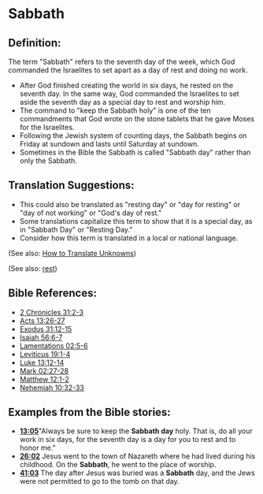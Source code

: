 # Sabbath #

## Definition: ##

The term "Sabbath" refers to the seventh day of the week, which God commanded the Israelites to set apart as a day of rest and doing no work.

* After God finished creating the world in six days, he rested on the seventh day. In the same way, God commanded the Israelites to set aside the seventh day as a special day to rest and worship him.
* The command to "keep the Sabbath holy" is one of the ten commandments that God wrote on the stone tablets that he gave Moses for the Israelites.
* Following the Jewish system of counting days, the Sabbath begins on Friday at sundown and lasts until Saturday at sundown.
* Sometimes in the Bible the Sabbath is called "Sabbath day" rather than only the Sabbath. 

## Translation Suggestions: ##

* This could also be translated as "resting day" or "day for resting" or "day of not working" or "God's day of rest."
* Some translations capitalize this term to show that it is a special day, as in "Sabbath Day" or "Resting Day."
* Consider how this term is translated in a local or national language.

(See also: [How to Translate Unknowns](en/ta-vol1/translate/man/translate-unknown))

(See also: [rest](../kt/rest.md))

## Bible References: ##

* [2 Chronicles 31:2-3](en/tn/2ch/help/31/02)
* [Acts 13:26-27](en/tn/act/help/13/26)
* [Exodus 31:12-15](en/tn/exo/help/31/12)
* [Isaiah 56:6-7](en/tn/isa/help/56/06)
* [Lamentations 02:5-6](en/tn/lam/help/02/05)
* [Leviticus 19:1-4](en/tn/lev/help/19/01)
* [Luke 13:12-14](en/tn/luk/help/13/12)
* [Mark 02:27-28](en/tn/mrk/help/02/27)
* [Matthew 12:1-2](en/tn/mat/help/12/01)
* [Nehemiah 10:32-33](en/tn/neh/help/10/32)

## Examples from the Bible stories: ##

* __[13:05](en/tn/obs/help/13/05)__"Always be sure to keep the __Sabbath day__  holy. That is, do all your work in six days, for the seventh day is a day for you to rest and to honor me."
* __[26:02](en/tn/obs/help/26/02)__ Jesus went to the town of Nazareth where he had lived during his childhood. On the __Sabbath__, he went to the place of worship.
* __[41:03](en/tn/obs/help/41/03)__ The day after Jesus was buried was a __Sabbath__  day, and the Jews were not permitted to go to the tomb on that day.
